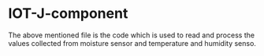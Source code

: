 # IOT-J-component

The above mentioned file is the code which is used to read and process the values collected from moisture sensor and temperature and humidity senso.
